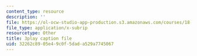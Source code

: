 ```yaml
---
content_type: resource
description: ''
file: https://ol-ocw-studio-app-production.s3.amazonaws.com/courses/18-01sc-single-variable-calculus-fall-2010/32262c8905e49c0f5dada529a7745067_KhwQKE_tld0.srt
file_type: application/x-subrip
resourcetype: Other
title: 3play caption file
uid: 32262c89-05e4-9c0f-5dad-a529a7745067
---
```

